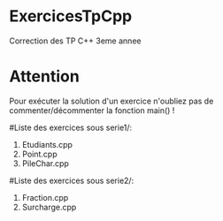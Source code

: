 # ExercicesTpCpp
Correction des TP C++ 3eme annee

# Attention
Pour exécuter la solution d'un exercice n'oubliez pas de commenter/décommenter la fonction main() !

#Liste des exercices sous serie1/:
1. Etudiants.cpp
2. Point.cpp
3. PileChar.cpp

#Liste des exercices sous serie2/:
1. Fraction.cpp
2. Surcharge.cpp
